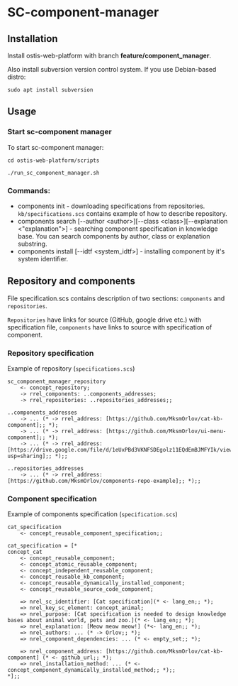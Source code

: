 # SC-component-manager

## Installation

  Install ostis-web-platform with branch **feature/component_manager**.
  
  Also install subversion version control system.
  If you use Debian-based distro:

  `sudo apt install subversion`

## Usage

### Start sc-component manager
To start sc-component manager: 

``cd ostis-web-platform/scripts``

``./run_sc_component_manager.sh``

### Commands:
- components init - downloading specifications from repositories. `kb/specifications.scs` contains example of how to describe repository.
- components search  [--author \<author\>][--class \<class\>][--explanation \<"explanation"\>] - searching component specification in knowledge base. You can search components by author, class or explanation substring.
- components install [--idtf \<system_idtf\>] - installing component by it's system identifier.  

## Repository and components

File specification.scs contains description of two sections: `components` and `repositories`.

`Repositories` have links for source (GitHub, google drive etc.) with specification file, `components` have links to source with specification of component.


### Repository specification

Example of repository (`specifications.scs`)

```scs
sc_component_manager_repository
	<- concept_repository;
	-> rrel_components: ..components_addresses;
	-> rrel_repositories: ..repositories_addresses;;

..components_addresses
	-> ... (* -> rrel_address: [https://github.com/MksmOrlov/cat-kb-component];; *);
	-> ... (* -> rrel_address: [https://github.com/MksmOrlov/ui-menu-component];; *);
	-> ... (* -> rrel_address: [https://drive.google.com/file/d/1eUxPBd3VKNFSDEgolz11EQdEmBJMFYIk/view?usp=sharing];; *);;

..repositories_addresses
	-> ... (* -> rrel_address: [https://github.com/MksmOrlov/components-repo-example];; *);;
```

### Component specification
Example of components specification (`specification.scs`)

```scs
cat_specification
    <- concept_reusable_component_specification;;

cat_specification = [*
concept_cat
    <- concept_reusable_component;
    <- concept_atomic_reusable_component;
    <- concept_independent_reusable_component;
    <- concept_reusable_kb_component;
    <- concept_reusable_dynamically_installed_component;
    <- concept_reusable_source_code_component;

    => nrel_sc_identifier: [Cat specification](* <- lang_en;; *);
    => nrel_key_sc_element: concept_animal;
    => nrel_purpose: [Cat specification is needed to design knowledge bases about animal world, pets and zoo.](* <- lang_en;; *);
    => nrel_explanation: [Meow meow meow!] (*<- lang_en;; *);
    => nrel_authors: ... (* -> Orlov;; *);
    => nrel_component_dependencies: ... (* <- empty_set;; *);

    => nrel_component_address: [https://github.com/MksmOrlov/cat-kb-component] (* <- github_url;; *);
    => nrel_installation_method: ... (* <- concept_component_dynamically_installed_method;; *);;
*];;
```
